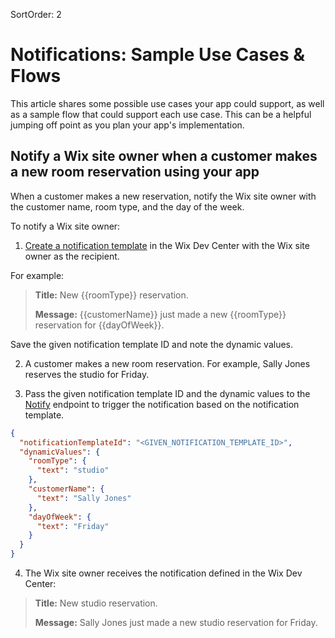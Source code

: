 SortOrder: 2
# Notifications: Sample Use Cases & Flows 

This article shares some possible use cases your app could support, as well as
a sample flow that could support each use case. This can be a helpful jumping
off point as you plan your app's implementation.

## Notify a Wix site owner when a customer makes a new room reservation using your app

When a customer makes a new reservation, notify the Wix site owner with the customer name, room type, and the day of the week. 

To notify a Wix site owner:

1. [Create a notification template](https:dev.wix.com/api/rest/wix-notifications/notifications/creating-a-notification-template) in the Wix Dev Center with the Wix site owner as the recipient.

For example:

> **Title:** New {{roomType}} reservation.
>
> **Message:** {{customerName}} just made a new {{roomType}} reservation for {{dayOfWeek}}.


Save the given notification template ID and note the dynamic values.


2. A customer makes a new room reservation. For example, Sally Jones reserves the studio for Friday.

3. Pass the given notification template ID and the dynamic values to the [Notify](https://dev.wix.com/api/rest/wix-notifications/notifications/notify) endpoint to trigger the notification based on the notification template.

  ```json
  {
    "notificationTemplateId": "<GIVEN_NOTIFICATION_TEMPLATE_ID>",
    "dynamicValues": {
      "roomType": {
        "text": "studio"
      },
      "customerName": {
        "text": "Sally Jones"
      },
      "dayOfWeek": {
        "text": "Friday"
      }
    }
  }
  ```

4. The Wix site owner receives the notification defined in the Wix Dev Center:

> **Title:** New studio reservation.
>
> **Message:** Sally Jones just made a new studio reservation for Friday.